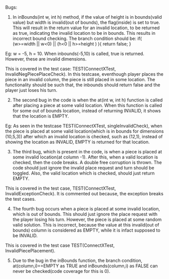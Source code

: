 Bugs:
1. In inBounds(int w, int h) method, if the value of height is in bounds(valid value) but width is invalid(out of bounds), the flag(inside) is set to true. This will result in the return value for an invalid location, to be returned as true, indicating the invalid location to be in bounds. This results in incorrect bound checking. 
The branch condition should be:
if( (w>=width || w<0) ||   (h<0 || h>=height ) ){
	return false;
}

Eg: w = -5, h = 10. When inbounds(-5,10) is called, true is returned. However, these are invalid dimensions.

This is covered in the test case: TEST(ConnectXTest, InvalidNegPiecePlaceCheck). In this testcase, eventhough player places the piece in an invalid column, the piece is still placed in some location. The functionality should be such that, the inbounds should return false and the player just loses his turn.

2. The second bug in the code is when the at(int w, int h) function is called after placing a piece at some valid location. When this function is called for some out of bounds location, instead of returning INVALID, it shows that the location is EMPTY.

Eg: As seen in the testcase TEST(ConnectXTest, singleInvalidCheck), when the piece is placed at some valid location(which is in bounds for dimensions (10,5,3)) after which an invalid location is checked, such as (12,1), instead of showing the location as INVALID, EMPTY is returned for that location.

3. The third bug, which is present in the code, is when a piece is placed at some invalid location(at column -1). After this, when a valid location is checked, then the code breaks. A double free corruption is thrown. The code should just ignore the invalid place request and turn should be toggled. Also, the valid location which is checked, should just return EMPTY.

This is covered in the test case, TEST(ConnectXTest, InvalidExceptionCheck). It is commented out because, the exception breaks the test cases.

4. The fourth bug occurs when a piece is placed at some invalid location, which is out of bounds. This should just ignore the place request with the player losing his turn. However, the piece is placed at some random valid solution. This is incorrect, because the value at this invalid(out of bounds) column is considered as EMPTY, while it is infact supposed to be INVALID.

This is covered in the test case TEST(ConnectXTest, InvalidPiecePlacement).

5. Due to the bug in the inBounds function, the branch condition, at(column,i)==EMPTY as TRUE and inBounds(column,i) as FALSE can never be checked(code coverage for this is 0).